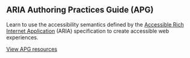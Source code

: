 ## ARIA Authoring Practices Guide (APG)
Learn to use the accessibility semantics defined by the 
[Accessible Rich Internet Application](https://www.w3.org/WAI/) 
(ARIA) specification to create accessible web experiences.

<rh-cta>
  <a href="https://www.w3.org/WAI/fundamentals/" target="_blank">View APG resources</a>
</rh-cta>
